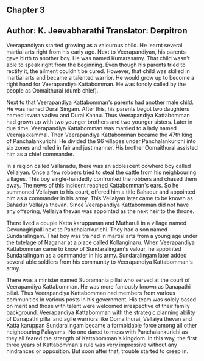 ## Chapter 3
Author: K. Jeevabharathi
Translator: Derpitron
---  
Veerapandiyan started growing as a valourous child. He learnt several martial arts right from his early age. Next to Veerapandiyan, his parents gave birth to another boy. He was named Kumarasamy. That child wasn't able to speak right from the beginning. Even though his parents tried to rectify it, the ailment couldn't be cured. However, that child was skilled in martial arts and became a talented warrior. He would grow up to become a right hand for Veerapandiya Kattabomman. He was fondly called by the people as Oomaithurai (dumb chief).

Next to that Veerapandiya Kattabomman's parents had another male child. He was named Durai Singam. After this, his parents begot two daughters named Isvara vadivu and Durai Kannu. Thus Veerapandiya Kattabomman had grown up with two younger brothers and two younger sisters. Later in due time, Veerapandiya Kattabomman was married to a lady named Veerajakkammal. Then Veerapandiya Kattabomman became the 47th king of Panchalankurichi. He divided the 96 villages under Panchalankurichi into six zones and ruled in fair and just manner. His brother Oomaithurai assisted him as a chief commander.

In a region called Vallanadu, there was an adolescent cowherd boy called Vellaiyan. Once a few robbers tried to steal the cattle from his neighbouring villages. This boy single-handedly confronted the robbers and chased them away. The news of this incident reached Kattabomman's ears. So he summoned Vellaiyan to his court, offered him a title Bahadur and appointed him as a commander in his army. This Vellaiyan later came to be known as Bahadur Vellaiya thevan. Since Veerapandiya Kattabomman did not have any offspring, Vellaiya thevan was appointed as the next heir to the throne. 

There lived a couple Katta karuppanan and Mutharuli in a village named Gevunagiripalli next to Panchalankurichi. They had a son named Sundaralingam. That boy was trained in martial arts from a young age under the tutelage of Naganar at a place called Kollanginaru. When Veerapandiya Kattabomman came to know of Sundaralingam's valour, he appointed Sundaralingam as a commander in his army. Sundaralingam later added several able soldiers from his community to Veerapandiya Kattabomman's army. 

There was a minister named Subramania pillai who served at the court of Veerapandiya Kattabomman. He was more famously known as Danapathi pillai. Thus Veerapandiya Kattabomman had members from various communities in various posts in his government. His team was solely based on merit and those with talent were welcomed irrespective of their family background. Veerapandiya Kattabomman with the strategic planning ability of Danapathi pillai and agile warriors like Oomaithurai, Vellaiya thevan and Katta karuppan Sundaralingam became a formbidable force among all other neighbouring Palayams. No one dared to mess with Panchalankurichi as they all feared the strength of Kattabomman's kingdom. In this way, the first three years of Kattabomman's rule was very impressive without any hindrances or opposition. But soon after that, trouble started to creep in.
